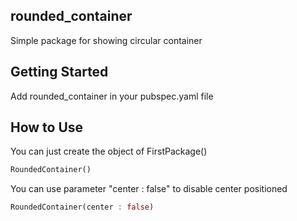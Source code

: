 ## rounded_container
Simple package for showing circular container

## Getting Started
Add rounded_container in your pubspec.yaml file


## How to Use
You can just create the object of FirstPackage()
```dart
RoundedContainer()
```

You can use parameter "center : false" to disable center positioned

```dart
RoundedContainer(center : false)
```

